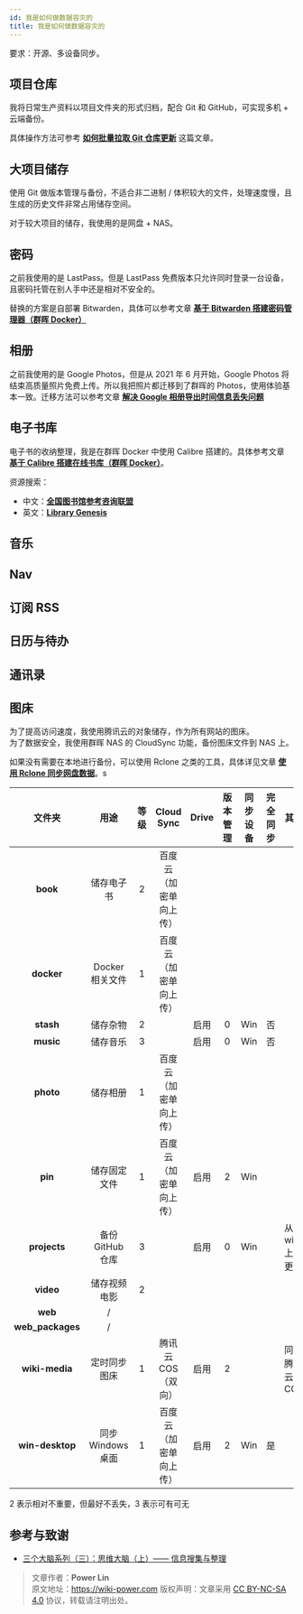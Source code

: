 ```yaml
---
id: 我是如何做数据容灾的
title: 我是如何做数据容灾的
---
```


要求：开源、多设备同步。

## 项目仓库

我将日常生产资料以项目文件夹的形式归档，配合 Git 和 GitHub，可实现多机 + 云端备份。

具体操作方法可参考 [**如何批量拉取 Git 仓库更新**](https://wiki-power.com/%E5%A6%82%E4%BD%95%E6%89%B9%E9%87%8F%E6%8B%89%E5%8F%96Git%E4%BB%93%E5%BA%93%E6%9B%B4%E6%96%B0) 这篇文章。

## 大项目储存

使用 Git 做版本管理与备份，不适合非二进制 / 体积较大的文件，处理速度慢，且生成的历史文件非常占用储存空间。

对于较大项目的储存，我使用的是网盘 + NAS。

## 密码

之前我使用的是 LastPass。但是 LastPass 免费版本只允许同时登录一台设备，且密码托管在别人手中还是相对不安全的。

替换的方案是自部署 Bitwarden，具体可以参考文章 [**基于 Bitwarden 搭建密码管理器（群晖 Docker）**](https://wiki-power.com/%E5%9F%BA%E4%BA%8EBitwarden%E6%90%AD%E5%BB%BA%E5%AF%86%E7%A0%81%E7%AE%A1%E7%90%86%E5%99%A8%EF%BC%88%E7%BE%A4%E6%99%96Docker%EF%BC%89)

## 相册

之前我使用的是 Google Photos，但是从 2021 年 6 月开始，Google Photos 将结束高质量照片免费上传。所以我把照片都迁移到了群晖的 Photos，使用体验基本一致。迁移方法可以参考文章 [**解决 Google 相册导出时间信息丢失问题**](https://wiki-power.com/%E8%A7%A3%E5%86%B3Google%E7%9B%B8%E5%86%8C%E5%AF%BC%E5%87%BA%E6%97%B6%E9%97%B4%E4%BF%A1%E6%81%AF%E4%B8%A2%E5%A4%B1%E9%97%AE%E9%A2%98)

## 电子书库

电子书的收纳整理，我是在群晖 Docker 中使用 Calibre 搭建的。具体参考文章 [**基于 Calibre 搭建在线书库（群晖 Docker）**](https://wiki-power.com/%E5%9F%BA%E4%BA%8ECalibre%E6%90%AD%E5%BB%BA%E5%9C%A8%E7%BA%BF%E4%B9%A6%E5%BA%93%EF%BC%88%E7%BE%A4%E6%99%96Docker%EF%BC%89)。

资源搜索：

- 中文：[**全国图书馆参考咨询联盟**](http://www.ucdrs.superlib.net/)
- 英文：[**Library Genesis**](http://libgen.rs/)

## 音乐

## Nav

## 订阅 RSS

## 日历与待办

## 通讯录

## 图床

为了提高访问速度，我使用腾讯云的对象储存，作为所有网站的图床。  
为了数据安全，我使用群晖 NAS 的 CloudSync 功能，备份图床文件到 NAS 上。

如果没有需要在本地进行备份，可以使用 Rclone 之类的工具，具体详见文章 [**使用 Rclone 同步网盘数据**](https://wiki-power.com/%E4%BD%BF%E7%94%A8Rclone%E5%90%8C%E6%AD%A5%E7%BD%91%E7%9B%98%E6%95%B0%E6%8D%AE)。s

|      文件夹      |       用途        | 等级 |       Cloud Sync       | Drive | 版本管理 | 同步设备 | 完全同步 | 其他            |
| :--------------: | :---------------: | :--: | :--------------------: | :---: | :------: | :------: | :------: | --------------- |
|     **book**     |    储存电子书     |  2   | 百度云（加密单向上传） |       |          |          |          |                 |
|    **docker**    |  Docker 相关文件  |  1   | 百度云（加密单向上传） |       |          |          |          |                 |
|    **stash**     |     储存杂物      |  2   |                        | 启用  |    0     |   Win    |    否    |                 |
|    **music**     |     储存音乐      |  3   |                        | 启用  |    0     |   Win    |    否    |                 |
|    **photo**     |     储存相册      |  1   | 百度云（加密单向上传） |       |          |          |          |                 |
|     **pin**      |   储存固定文件    |  1   | 百度云（加密单向上传） | 启用  |    2     |   Win    |          |                 |
|   **projects**   | 备份 GitHub 仓库  |  3   |                        | 启用  |    0     |   Win    |          | 从 win 上传更新 |
|    **video**     |   储存视频电影    |  2   |                        |       |          |          |          |                 |
|     **web**      |         /         |      |                        |       |          |          |          |                 |
| **web_packages** |         /         |      |                        |       |          |          |          |                 |
|  **wiki-media**  |   定时同步图床    |  1   |   腾讯云 COS（双向）   | 启用  |    2     |          |          | 同步腾讯云 COS  |
| **win-desktop**  | 同步 Windows 桌面 |  1   | 百度云（加密单向上传） | 启用  |    2     |   Win    |    是    |                 |

2 表示相对不重要，但最好不丢失，3 表示可有可无

## 参考与致谢

- [三个大脑系列（三）：思维大脑（上）—— 信息搜集与整理](https://sspai.com/post/66527)

> 文章作者：**Power Lin**  
> 原文地址：<https://wiki-power.com>
> 版权声明：文章采用 [CC BY-NC-SA 4.0](https://creativecommons.org/licenses/by/4.0/deed.zh) 协议，转载请注明出处。
